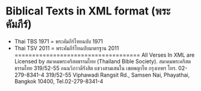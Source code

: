 Biblical Texts in XML format (พระคัมภีร์) 
====================================
- Thai TBS 1971 = พระคัมภีร์ไทยฉบับ 1971 
- Thai TSV 2011 = พระคัมภีร์ไทฉบับมาตรฐาน 2011 
====================================
All Verses In XML are Licensed by สมาคมพระคริสตธรรมไทย (Thailand Bible Society).
สมาคมพระคริสตธรรมไทย 319/52-55 ถนนวิภาวดีรังสิต แขวงสามเสนใน เขตพญาไท กรุงเทพฯ โทร. 02-279-8341-4
319/52-55 Viphawadi Rangsit Rd., Samsen Nai, Phayathai, Bangkok 10400, Tel.02-279-8341-4
